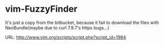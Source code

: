 vim-FuzzyFinder
===============

It's just a copy from the bitbucket, because it fail to download the files with NeoBundle(maybe due to curl 7.9.7's https bugs...)

URL: http://www.vim.org/scripts/script.php?script_id=1984
